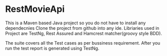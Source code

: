 # RestMovieApi
This is a Maven based Java project so you do not have to install any dependecnies
Clone the project from github into any ide.
Libriaries used in Project are TestNg, Rest Assured and Hamcrest matcher(groovy style BDD). 

The suite covers all the Test cases as per bussiness requirement.
After you run the test report is generated using TestNg.

